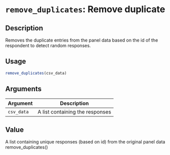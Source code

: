 # `remove_duplicates`: Remove duplicate

## Description


 Removes the duplicate entries from the panel data based on the id of the respondent to detect random responses.


## Usage

```r
remove_duplicates(csv_data)
```


## Arguments

Argument      |Description
------------- |----------------
```csv_data```     |     A list containing the responses

## Value


 A list containing unique responses (based on id) from the original panel data
 remove_duplicates()


